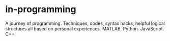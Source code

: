 # in-programming
A journey of programming. Techniques, codes, syntax hacks, helpful logical structures all based on personal experiences.
MATLAB. Python. JavaScript. C++
